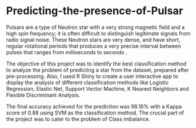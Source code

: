 # Predicting-the-presence-of-Pulsar

Pulsars are a type of Neutron star with a very strong magnetic field and a high spin frequency; it is often difficult to distinguish legitimate signals from radio signal noise.
These Neutron stars are very dense, and have short, regular rotational periods that produces a very precise interval between pulses that ranges from milliseconds to seconds .

The objective of this project was to identify the best classification method to analyze the problem of predicting a star from the dataset, prepared after pre-processing.
Also, I used R Shiny to create a user interactive app to display the analysis of different classification methods like Logistic Regression, Elastic Net, Support Vector Machine, K Nearest Neighbors and Flexible Discriminant Analysis.

The final accuracy achieved for the prediction was 98.16% with a Kappa score of 0.88 using SVM as the classification method. The crucial part of the project was to cater to the problem of Class imbalance.
